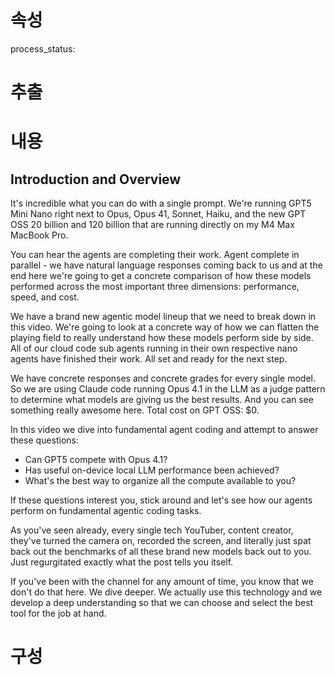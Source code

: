 # 속성
process_status:

# 추출


# 내용
## Introduction and Overview
It's incredible what you can do with a single prompt. We're running GPT5 Mini Nano right next to Opus, Opus 41, Sonnet, Haiku, and the new GPT OSS 20 billion and 120 billion that are running directly on my M4 Max MacBook Pro. 

You can hear the agents are completing their work. Agent complete in parallel - we have natural language responses coming back to us and at the end here we're going to get a concrete comparison of how these models performed across the most important three dimensions: performance, speed, and cost.

We have a brand new agentic model lineup that we need to break down in this video. We're going to look at a concrete way of how we can flatten the playing field to really understand how these models perform side by side. All of our cloud code sub agents running in their own respective nano agents have finished their work. All set and ready for the next step.

We have concrete responses and concrete grades for every single model. So we are using Claude code running Opus 4.1 in the LLM as a judge pattern to determine what models are giving us the best results. And you can see something really awesome here. Total cost on GPT OSS: $0.

In this video we dive into fundamental agent coding and attempt to answer these questions:
- Can GPT5 compete with Opus 4.1? 
- Has useful on-device local LLM performance been achieved?
- What's the best way to organize all the compute available to you?

If these questions interest you, stick around and let's see how our agents perform on fundamental agentic coding tasks.

As you've seen already, every single tech YouTuber, content creator, they've turned the camera on, recorded the screen, and literally just spat back out the benchmarks of all these brand new models back out to you. Just regurgitated exactly what the post tells you itself.

If you've been with the channel for any amount of time, you know that we don't do that here. We dive deeper. We actually use this technology and we develop a deep understanding so that we can choose and select the best tool for the job at hand.

# 구성
